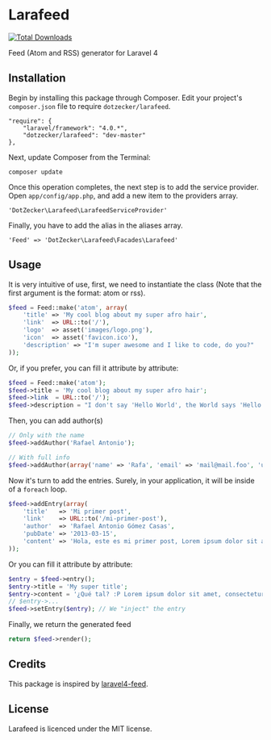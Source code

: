 Larafeed
========
[![Total Downloads](https://poser.pugx.org/dotzecker/larafeed/downloads.png)](https://packagist.org/packages/dotzecker/larafeed)

Feed (Atom and RSS) generator for Laravel 4


## Installation

Begin by installing this package through Composer. Edit your project's `composer.json` file to require `dotzecker/larafeed`.

    "require": {
        "laravel/framework": "4.0.*",
        "dotzecker/larafeed": "dev-master"
    },

Next, update Composer from the Terminal:

    composer update

Once this operation completes, the next step is to add the service provider. Open `app/config/app.php`, and add a new item to the providers array.

    'DotZecker\Larafeed\LarafeedServiceProvider'

Finally, you have to add the alias in the aliases array.

    'Feed' => 'DotZecker\Larafeed\Facades\Larafeed'


## Usage
It is very intuitive of use, first, we need to instantiate the class (Note that the first argument is the format: atom or rss).
```php
$feed = Feed::make('atom', array(
    'title' => 'My cool blog about my super afro hair',
    'link'  => URL::to('/'),
    'logo'  => asset('images/logo.png'),
    'icon'  => asset('favicon.ico'),
    'description' => "I'm super awesome and I like to code, do you?"
));
```

Or, if you prefer, you can fill it attribute by attribute:
```php
$feed = Feed::make('atom');
$feed->title = 'My cool blog about my super afro hair';
$feed->link  = URL::to('/');
$feed->description = "I don't say 'Hello World', the World says 'Hello Rafa' to me!";
```


Then, you can add author(s)
```php
// Only with the name
$feed->addAuthor('Rafael Antonio');

// With full info
$feed->addAuthor(array('name' => 'Rafa', 'email' => 'mail@mail.foo', 'uri' => 'http://rafa.im'));
```


Now it's turn to add the entries. Surely, in your application, it will be inside of a `foreach` loop.
```php
$feed->addEntry(array(
    'title'   => 'Mi primer post',
    'link'    => URL::to('/mi-primer-post'),
    'author'  => 'Rafael Antonio Gómez Casas',
    'pubDate' => '2013-03-15',
    'content' => 'Hola, este es mi primer post, Lorem ipsum dolor sit amet, consectetur adipisicing elit. Nihil, quos, reprehenderit, nemo minus consectetur ipsum molestias cumque voluptatum deserunt impedit totam ab aspernatur rem voluptatibus dolore optio distinctio sequi vero harum neque qui suscipit libero deleniti minima repellat recusandae delectus beatae dignissimos corporis quaerat et nesciunt inventore architecto voluptates voluptatem.'
));
```


Or you can fill it attribute by attribute:
```php
$entry = $feed->entry();
$entry->title = 'My super title';
$entry->content = '¿Qué tal? :P Lorem ipsum dolor sit amet, consectetur adipisicing elit. Error, aperiam!';
// $entry->...
$feed->setEntry($entry); // We "inject" the entry
```


Finally, we return the generated feed
```php
return $feed->render();
```

## Credits

This package is inspired by [laravel4-feed](http://roumen.it/projects/laravel4-feed).


## License

Larafeed is licenced under the MIT license.
